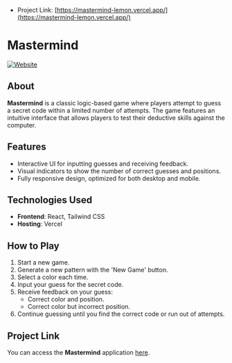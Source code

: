 - Project Link: [https://mastermind-lemon.vercel.app/](https://mastermind-lemon.vercel.app/)

# Mastermind

[![Website](https://img.shields.io/website?url=https://mastermind-lemon.vercel.app/)](https://mastermind-lemon.vercel.app/)

## About

**Mastermind** is a classic logic-based game where players attempt to guess a secret code within a limited number of attempts. The game features an intuitive interface that allows players to test their deductive skills against the computer.

## Features

- Interactive UI for inputting guesses and receiving feedback.
- Visual indicators to show the number of correct guesses and positions.
- Fully responsive design, optimized for both desktop and mobile.

## Technologies Used

- **Frontend**: React, Tailwind CSS
- **Hosting**: Vercel

## How to Play

1. Start a new game.
2. Generate a new pattern with the 'New Game' button.
3. Select a color each time.
4. Input your guess for the secret code.
5. Receive feedback on your guess:
   - Correct color and position.
   - Correct color but incorrect position.
6. Continue guessing until you find the correct code or run out of attempts.

## Project Link

You can access the **Mastermind** application [here](https://mastermind-lemon.vercel.app/).
